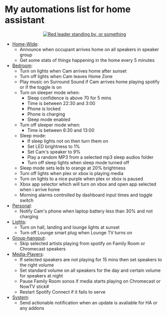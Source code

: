 
# My automations list for home assistant

<p  align="center">  <a  href="/node-red/"><img  src="https://img.shields.io/badge/Nodered%20FLows-purple"  alt="Red leader standing by, or something"></p> 

- [Home-Wide](/node-red/flows/Home-Wide/flows.json):
  - Announce when occupant arrives home on all speakers in speaker group
  - Get some stats of things happening in the home every 5 minutes
- [Bedroom](/node-red/flows/Bedroom/flows.json):
  - Turn on lights when Cam arrives home after sunset
  - Turn off lights when Cam leaves Home Zone
  - Play music on Surround Sound if Cam arrives home playing spotify or if the toggle is on
  - Turn on sleeper mode when:
     - Sleep confidence is above 70 for 5 mins
     - Time is between 22:30 and 3:00
     - Phone is locked 
     - Phone is charging
     - Sleep mode enabled
  - Turn off sleeper mode when:
     - Time is between 6:30 and 13:00
  - Sleep mode:
     - If sleep lights not on then turn them on
     - Set LED brightness to 1%
     - Set Cam's speaker to 9%
     - Play a random MP3 from a selected mp3 sleep audios folder
     - Turn off sleep lights when sleep mode turned off
  - Sleep mode sets leds to orange at 20% brightness 
  - Turn off lights when plex or xbox is playing media
  -  Turn on lights to a nice purple when plex or xbox is paused
  - Xbox app selector which will turn on xbox and open app selected when i arrive home
  - Morning alarms controlled by dashboard input times and toggle switch
- [Personal](/node-red/flows/Personal/flows.json):
  - Notify Cam's phone when laptop battery less than 30% and not charging
- [Lights](/node-red/flows/Lights/flows.json):
  - Turn on hall, landing and lounge lights at sunset
  - Turn off Lounge smart plug when Lounge TV turns on
- [Group-hangout](/node-red/flows/Group-Hangout/flows.json):
  - Skip selected artists playing from spotify on Family Room or Chromecast speakers
- [Media-Players](/node-red/flows/Media_Players/flows.json):
  - If selected speakers are not playing for 15 mins then set speakers to the right volume
  - Set standard volume on all speakers for the day and certain volume for speakers at night
  - Pause Family Room sonos if media starts playing on Chromecast or NowTV stick#
  - Restart Spotify Connect if it fails to serve
- [System](/node-red/flows/System/flows.json):
  - Send actionable notification when an update is avaliable for HA or any addons